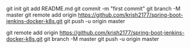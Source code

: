 git init
git add README.md
git commit -m "first commit"
git branch -M master
git remote add origin https://github.com/krish2177/spring-boot-jenkins-docker-k8s.git
git push -u origin master


git remote add origin https://github.com/krish2177/spring-boot-jenkins-docker-k8s.git
git branch -M master
git push -u origin master